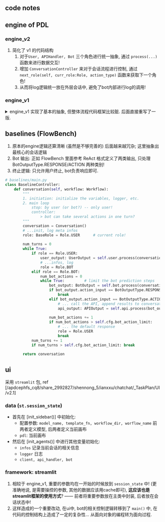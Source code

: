 ## code notes


## engine of PDL

### engine_v2

1. 简化了 v1 的代码结构
    1. 对于`User, APIHandler, Bot` 三个角色进行统一抽象, 通过 `process(...)` 函数来进行数据交互!
    2. 增加 `ConversationController` 来对于会话流程进行控制, 通过 `next_role(self, curr_role:Role, action_type)` 函数来获取下一个角色! 
    3. 从而将log逻辑统一放在外层会话中, 避免了bot内部进行log的调用! 


### engine_v1
<details>
<summary>engine_v1 实现了基本的抽象, 但整体流程代码框架比较脏. 后面直接重写了一版. </summary>

1. 从角色定义的角度, 定义了 `User, APIHandler, Bot` 三个角色, 分别以一定的数据需求来进行交互;
    1. 不同于 @ian 的面向过程的prompt处理 (见 ui 部分), 将整体控制逻辑整合在bot的处理流程中 —— 这样就需要将 logger, api_handler 放在bot类内部; 另外注意还有外部控制逻辑, 外部的conversation控制流程和bot内部的调用逻辑都需要进行log. 
2. 在数据层面, 定义 `Role, Message, Conversation`; 会话记录在交互过程中得以维护;
3. 具体来说, 
    1. APIHandler 根据需求实现了不同的版本; 
4. 关于日志系统, 简单将重要信息和LLM调用的详细信息分为两部分进行存储! 

```python
# see [engine_v1/datamodel]
class BaseUser:
    def generate(self, conversation:Conversation) -> Message:
        """ 根据当前的会话进度, 生成下一轮query """
class BaseAPIHandler:
    def process_query(self, conversation:Conversation, api_name: str, api_params: Dict) -> str:
        """ 给定上下文和当前的API请求, 返回API的响应 """
class BaseBot:
    api_handler: BaseAPIHandler = None      # 用于处理API请求
    def process(self, conversation:Conversation) -> str:
        """ 处理当前轮query """
```
</details>

## baselines (FlowBench)

1. 原本的engine逻辑还算清晰 (虽然是不够完善的) 后面越来越冗杂; 这里抽象出最核心的会话逻辑
2. Bot 输出: 正如 FlowBench 里面参考 ReAct 格式定义了两类输出, 只处理 BotOutputType.RESPONSE/ACTION 两种类别! 
3. 终止逻辑: 只允许用户终止, bot负责响应即可. 

```python
# baselines/main.py
class BaselineController:
    def conversation(self, workflow: Workflow):
        """ 
        1. initiation: initialize the variables, logger, etc.
        2. main loop
            stop: by user (or bot?) -- only user!
            controller: 
                > bot can take several actions in one turn? 
        """
        conversation = Conversation()
        # ...init, log meta infos
        role: BaseRole = Role.USER      # current role!
        
        num_turns = 0
        while True:
            if role == Role.USER:
                user_output: UserOutput = self.user.process(conversation)
                # ...infos, log
                role = Role.BOT
            elif role == Role.BOT:
                num_bot_actions = 0
                while True:         # limit the bot prediction steps
                    bot_output: BotOutput = self.bot.process(conversation, ...)
                    if bot_output.action_input == BotOutputType.RESPONSE:
                        break
                    elif bot_output.action_input == BotOutputType.ACTION:
                        # ... call the API, append results to conversation
                        api_output: APIOutput = self.api.process(bot_output.action, bot_output.action_input)
                    
                    num_bot_actions += 1
                    if num_bot_actions > self.cfg.bot_action_limit: 
                        # ... the default response
                        role = Role.USER
                        break
            num_turns += 1
            if num_turns > self.cfg.bot_action_limit: break
        
        return conversation

```


## ui
采用 `streamlit` 包, ref [/apdcephfs_cq8/share_2992827/shennong_5/ianxxu/chatchat/_TaskPlan/UI/v2.1]

### data (`st.session_state`)

- 首先在 [init_sidebar()] 中初始化:
    - 配置参数: `model_name, template_fn, workflow_dir, worflow_name` 前两者定义模型, 后两者定义当前画布
    - `pdl`: 当前画布
- 然后在 [init_agents()] 中进行其他变量初始化:
    - `infos` 记录当前会话的相关信息
    - `logger` 日志
    - `client, api_handler, bot` 

### framework: streamlit

1. 相较于 engine_v1, 重要的参数均在一开始的时候放到 `session_state` 中! (更准确地说, 是需要操控的参数, 其他的数据应该用cache即可), **这应该也是streamlit框架的使用方式**? —— 前者将重要参数放在主类中封装, 后者放在会话状态中! 
2. 这样造成的一个重要改动, 在ui中, bot的相关控制逻辑转移到了 `main()` 中, 在代码的控制结构上造成了一定的复杂性... 从面向对象的编程转为面向过程. 

